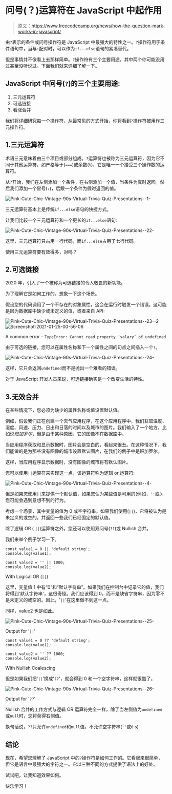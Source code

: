 # 问号(？)运算符在 JavaScript 中起作用

> 原文：<https://www.freecodecamp.org/news/how-the-question-mark-works-in-javascript/>

由`?`表示的条件或问号操作符是 JavaScript 中最强大的特性之一。`?`操作符用于条件语句中，当与`:`配对时，可以作为`if...else`语句的紧凑替代。

但是事情并不像看上去那样简单。`?`操作符有三个主要用途，其中两个你可能没用过甚至没听说过。下面我们就来详细了解一下。

## JavaScript 中问号(`?`)的三个主要用途:

1.  三元运算符
2.  可选链接
3.  看涨合并

我们将详细研究每一个操作符，从最常见的方式开始，你将看到`?`操作符被用作三元操作符。

## 1.三元运算符

术语三元意味着由三个项目或部分组成。`?`运算符也被称为三元运算符，因为它不同于其他运算符，如严格等于(`===`)或余数(`%`)，它是唯一一个接受三个操作数的运算符。

从`?`开始，我们在左侧添加一个条件，在右侧添加一个值，当条件为真时返回。然后我们添加一个冒号(`:`)，后跟一个条件为假时返回的值。

![Pink-Cute-Chic-Vintage-90s-Virtual-Trivia-Quiz-Presentations--1-](img/d231bc3df8b0187bb276240e5a1f6c2e.png)

三元运算符基本上是传统`if...else`语句的快捷方式。

让我们比较一个三元运算符和一个更长的`if...else`语句:

![Pink-Cute-Chic-Vintage-90s-Virtual-Trivia-Quiz-Presentations--22-](img/980a11d90f0a3ff1fe831597f311acb4.png)

这里，三元运算符只占用一行代码，而`if...else`占用了七行代码。

使用三元运算符要有效得多，对吗？

## 2.可选链接

2020 年，引入了一个被称为可选链接的令人敬畏的新功能。

为了理解它是如何工作的，想象一下这个场景。

假设您的代码调用了一个不存在的对象属性，这会在运行时触发一个错误。这可能是因为数据库中缺少或未定义的值，或者来自 API:

![Pink-Cute-Chic-Vintage-90s-Virtual-Trivia-Quiz-Presentations--23--2](img/32b7801439d540a17e1f5c83441c3468.png)![Screenshot-2021-01-25-00-56-06](img/5e6b79a6ef1cb2f99350899b9fab19f4.png)

A common error – `TypeError: Cannot read property ‘salary’ of undefined`

由于可选的链接，您可以在属性名称和下一个属性之间的句点之间插入一个`?`。

![Pink-Cute-Chic-Vintage-90s-Virtual-Trivia-Quiz-Presentations--24-](img/8c01bde1a9ab9d84ece3d8611976cc51.png)

这样，它只会返回`undefined`而不是抛出一个难看的错误。

对于 JavaScript 开发人员来说，可选链接确实是一个改变生活的特性。

## 3.无效合并

在某些情况下，您必须为缺少的属性名称或值设置默认值。

例如，假设我们正在创建一个天气应用程序，在这个应用程序中，我们获取温度、湿度、风速、压力、日出和日落的时间以及城市的图片。我们输入了一个地方，比如说*班加罗尔*，但是由于某种原因，它的图像不在数据库中。

当应用程序获取和显示数据时，图片会是空白的，看起来很丑。在这种情况下，我们能做的是为那些没有图像的城市设置默认图片，在我们的例子中是班加罗尔。

这样，当应用程序显示数据时，没有图像的城市将有默认图片。

您可以使用`||`运算符来实现这一点，该运算符称为逻辑 or 运算符:

![Pink-Cute-Chic-Vintage-90s-Virtual-Trivia-Quiz-Presentations--4-](img/b817d1ce943c61a08e837d21fc8cf0d9.png)

但是如果您使用`||`来提供一个默认值，如果您认为某些值是可用的(例如，`''`或`0`，您可能会遇到意想不到的行为。

考虑一个场景，其中变量的值为 0 或空字符串。如果我们使用(`||`)，它将被认为是未定义的或空的，并返回一些我们已经固定的默认值。

除了逻辑 OR ( `||`)运算符之外，您还可以使用双问号(`??`)或 Nullish 合并。

我们来举个例子学习一下。

```
const value1 = 0 || 'default string';
console.log(value1);

const value2 = '' || 1000;
console.log(value2);
```

With Logical OR (`||`)

这里，变量值 1 中有“0”和“默认字符串”。如果我们在控制台中记录它的值，我们将得到'默认字符串'，这很奇怪。我们应该得到 0，而不是缺省字符串，因为零不是未定义的或空的。因此，'`||`'在这里做不到这一点。

同样，value2 也是如此。

![Pink-Cute-Chic-Vintage-90s-Virtual-Trivia-Quiz-Presentations--25-](img/c73e10f9436c60585a2349f59b782bd5.png)

Output for '`||`'

```
const value1 = 0 ?? 'default string';
console.log(value1);

const value2 = '' ?? 1000;
console.log(value2);
```

With Nullish Coalescing

但是如果我们把'`||`'换成'`??`'，就会得到 0 和一个空字符串，这样就很酷了。

![Pink-Cute-Chic-Vintage-90s-Virtual-Trivia-Quiz-Presentations--26-](img/3cba6b29418f2e66e19c179f885c569c.png)

Output for '`??`'

Nullish 合并的工作方式与逻辑 OR 运算符完全一样，除了当左侧值为`undefined`或`null`时，您将获得右侧值。

换句话说，`??`只允许`undefined`和`null`值，不允许空字符串(`''`或`0` s)

## 结论

现在，希望您理解了 JavaScript 中的`?`操作符是如何工作的。它看起来很简单，但它是语言中最强大的字符之一。它以三种不同的方式提供了语法上的好处。

试试吧，让我知道效果如何。

快乐学习！